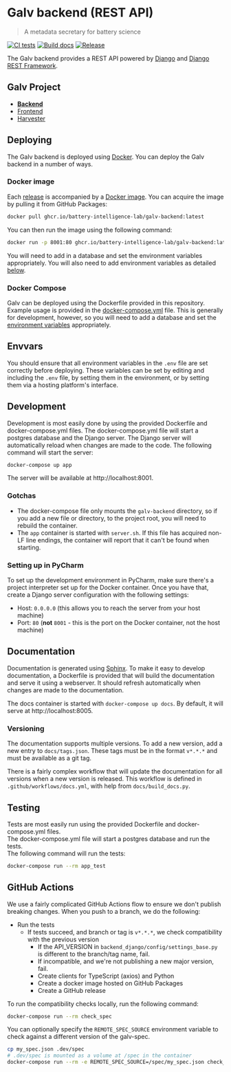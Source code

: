 # Galv backend (REST API)
> A metadata secretary for battery science

[![CI tests](https://github.com/galv-team/galv-backend/actions/workflows/test.yml/badge.svg)](https://github.com/galv-team/galv-backend/actions/workflows/test.yml)
[![Build docs](https://github.com/galv-team/galv-backend/actions/workflows/docs.yml/badge.svg)](https://github.com/galv-team/galv-backend/actions/workflows/docs.yml)
[![Release](https://github.com/galv-team/galv-backend/actions/workflows/issue-release.yml/badge.svg)](https://github.com/galv-team/galv-backend/actions/workflows/issue-release.yml)

The Galv backend provides a REST API powered by [Django](https://www.djangoproject.com/) and [Django REST Framework](https://www.django-rest-framework.org/).

## Galv Project
- [**Backend**](https://github.com/galv-team/galv-backend)
- [Frontend](https://github.com/galv-team/galv-frontend)
- [Harvester](https://github.com/galv-team/galv-harvester)

## Deploying

The Galv backend is deployed using [Docker](https://www.docker.com/).
You can deploy the Galv backend in a number of ways.

### Docker image

Each [release](/galv-team/galv-backend/releases) is accompanied by a [Docker image](/galv-team/packages?repo_name=galv-backend).
You can acquire the image by pulling it from GitHub Packages:

```bash
docker pull ghcr.io/battery-intelligence-lab/galv-backend:latest
```

You can then run the image using the following command:

```bash
docker run -p 8001:80 ghcr.io/battery-intelligence-lab/galv-backend:latest
```

You will need to add in a database and set the environment variables appropriately.
You will also need to add environment variables as detailed [below](#Envvars).

### Docker Compose

Galv can be deployed using the Dockerfile provided in this repository.
Example usage is provided in the [docker-compose.yml](/galv-team/galv-backend/blob/main/docker-compose.yml) file.
This is generally for development, however, so you will need to add a database and set the [environment variables](#Envvars) appropriately.

## Envvars

You should ensure that all environment variables in the `.env` file are set correctly before deploying.
These variables can be set by editing and including the `.env` file, by setting them in the environment, 
or by setting them via a hosting platform's interface.

## Development

Development is most easily done by using the provided Dockerfile and docker-compose.yml files.  The docker-compose.yml file will start a postgres database and the Django server.  The Django server will automatically reload when changes are made to the code.
The following command will start the server:

```bash
docker-compose up app
```

The server will be available at http://localhost:8001.

### Gotchas

- The docker-compose file only mounts the `galv-backend` directory, so if you add a new file or directory, to the project root, you will need to rebuild the container.
- The `app` container is started with `server.sh`. If this file has acquired non-LF line endings, the container will report that it can't be found when starting.

### Setting up in PyCharm

To set up the development environment in PyCharm, make sure there's a project interpreter set up for the Docker container.
Once you have that, create a Django server configuration with the following settings:
- Host: `0.0.0.0` (this allows you to reach the server from your host machine)
- Port: `80` (**not** `8001` - this is the port on the Docker container, not the host machine)

## Documentation

Documentation is generated using [Sphinx](https://www.sphinx-doc.org/en/master/).
To make it easy to develop documentation, a Dockerfile is provided that will build the documentation and serve it using a webserver.
It should refresh automatically when changes are made to the documentation.

The docs container is started with `docker-compose up docs`. 
By default, it will serve at http://localhost:8005.

### Versioning

The documentation supports multiple versions. 
To add a new version, add a new entry to `docs/tags.json`.
These tags must be in the format `v*.*.*` and must be available as a git tag.

There is a fairly complex workflow that will update the documentation for all versions when a new version is released.
This workflow is defined in `.github/workflows/docs.yml`, with help from `docs/build_docs.py`.

## Testing

Tests are most easily run using the provided Dockerfile and docker-compose.yml files.  
The docker-compose.yml file will start a postgres database and run the tests.  
The following command will run the tests:

```bash
docker-compose run --rm app_test
```

## GitHub Actions

We use a fairly complicated GitHub Actions flow to ensure we don't publish breaking changes.
When you push to a branch, we do the following:
- Run the tests
  - If tests succeed, and branch or tag is `v*.*.*`, we check compatibility with the previous version
    - If the API_VERSION in `backend_django/config/settings_base.py` is different to the branch/tag name, fail.
    - If incompatible, and we're not publishing a new major version, fail.
    - Create clients for TypeScript (axios) and Python
    - Create a docker image hosted on GitHub Packages
    - Create a GitHub release

To run the compatibility checks locally, run the following command:

```bash
docker-compose run --rm check_spec
```

You can optionally specify the `REMOTE_SPEC_SOURCE` environment variable to check against a different version of the galv-spec.

```bash
cp my_spec.json .dev/spec
# .dev/spec is mounted as a volume at /spec in the container
docker-compose run --rm -e REMOTE_SPEC_SOURCE=/spec/my_spec.json check_spec
```
